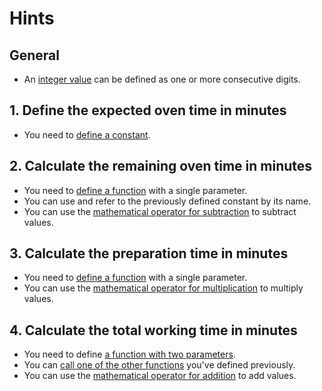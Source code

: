 # Hints

## General

- An [integer value](https://docs.swift.org/swift-book/LanguageGuide/Functions.html#ID323) can be defined as one or more consecutive digits.

## 1. Define the expected oven time in minutes

- You need to [define a constant](https://docs.swift.org/swift-book/LanguageGuide/TheBasics.html#ID310).

## 2. Calculate the remaining oven time in minutes

- You need to [define a function](https://docs.swift.org/swift-book/LanguageGuide/Functions.html#ID159) with a single parameter.
- You can use and refer to the previously defined constant by its name.
- You can use the [mathematical operator for subtraction](https://docs.swift.org/swift-book/LanguageGuide/Functions.html#ID63) to subtract values.

## 3. Calculate the preparation time in minutes

- You need to [define a function](https://docs.swift.org/swift-book/LanguageGuide/Functions.html#ID159) with a single parameter.
- You can use the [mathematical operator for multiplication](https://docs.swift.org/swift-book/LanguageGuide/Functions.html#ID63) to multiply values.

## 4. Calculate the total working time in minutes

- You need to define [a function with two parameters](https://docs.swift.org/swift-book/LanguageGuide/Functions.html#ID528).
- You can [call one of the other functions](https://docs.swift.org/swift-book/LanguageGuide/Functions.html#ID159) you've defined previously.
- You can use the [mathematical operator for addition](https://docs.swift.org/swift-book/LanguageGuide/Functions.html#ID63) to add values.